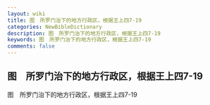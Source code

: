```yaml
---
layout: wiki
title: 图　所罗门治下的地方行政区，根据王上四7-19
categories: NewBibleDictionary
description: 图　所罗门治下的地方行政区，根据王上四7-19
keywords: 图　所罗门治下的地方行政区，根据王上四7-19
comments: false
---
```


## 图　所罗门治下的地方行政区，根据王上四7-19



图　所罗门治下的地方行政区，根据王上四7-19






